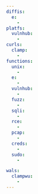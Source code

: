 ```yaml
---
diffis:
  e:
    -
platfs:
  vulnhub:
    -
curls:
  clamp:
    -
functions:
  unix:
    -
  e:
    -
  vulnhub:
    -
  fuzz:
    -
  sqli:
    -
  rce:
    -
  pcap:
    -
  creds:
    -
  sudo:
    -

wals:
  clampwu:
    -
---
```

